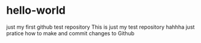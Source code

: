 # hello-world
just my first github test repository
This is just my test repository hahhha
just pratice how to make and commit changes to Github
